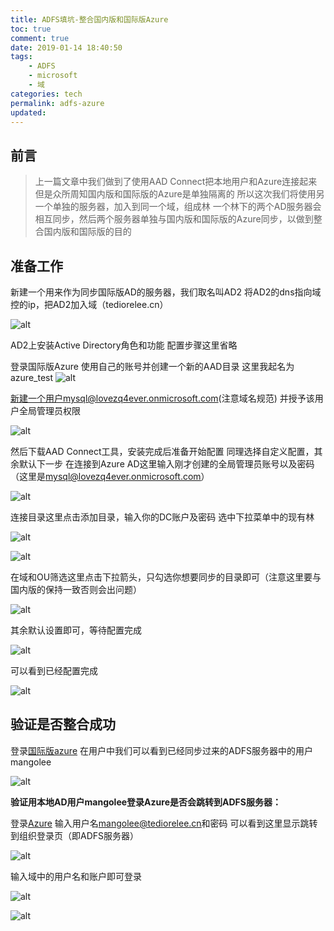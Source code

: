 ```yaml
---
title: ADFS填坑-整合国内版和国际版Azure
toc: true
comment: true
date: 2019-01-14 18:40:50
tags:
	- ADFS
	- microsoft
	- 域
categories: tech
permalink: adfs-azure
updated:
---
```

前言
----
> 上一篇文章中我们做到了使用AAD Connect把本地用户和Azure连接起来
> 但是众所周知国内版和国际版的Azure是单独隔离的
> 所以这次我们将使用另一个单独的服务器，加入到同一个域，组成林
>一个林下的两个AD服务器会相互同步，然后两个服务器单独与国内版和国际版的Azure同步，以做到整合国内版和国际版的目的
<!-- more -->

准备工作
----

新建一个用来作为同步国际版AD的服务器，我们取名叫AD2
将AD2的dns指向域控的ip，把AD2加入域（tediorelee.cn）

![alt](https://tedioreleeblog.pek3b.qingstor.com/adfs4/Snipaste_2018-11-23_15-29-26.png)

AD2上安装Active Directory角色和功能
配置步骤这里省略

登录国际版Azure
使用自己的账号并创建一个新的AAD目录
这里我起名为azure_test
![alt](https://tedioreleeblog.pek3b.qingstor.com/adfs4/Snipaste_2018-11-23_15-33-10.png)

新建一个用户mysql@lovezq4ever.onmicrosoft.com(注意域名规范)
并授予该用户全局管理员权限

![alt](https://tedioreleeblog.pek3b.qingstor.com/adfs4/Snipaste_2018-11-23_15-33-34.png)

然后下载AAD Connect工具，安装完成后准备开始配置
同理选择自定义配置，其余默认下一步
在连接到Azure AD这里输入刚才创建的全局管理员账号以及密码（这里是<u>mysql@lovezq4ever.onmicrosoft.com</u>）

![alt](https://tedioreleeblog.pek3b.qingstor.com/adfs4/Snipaste_2018-11-23_15-36-54.png)

连接目录这里点击添加目录，输入你的DC账户及密码
选中下拉菜单中的现有林

![alt](https://tedioreleeblog.pek3b.qingstor.com/adfs4/Snipaste_2018-11-23_15-40-37.png)

![alt](https://tedioreleeblog.pek3b.qingstor.com/adfs4/Snipaste_2018-11-23_15-40-44.png)

在域和OU筛选这里点击下拉箭头，只勾选你想要同步的目录即可（注意这里要与国内版的保持一致否则会出问题）

![alt](https://tedioreleeblog.pek3b.qingstor.com/adfs4/Snipaste_2018-11-23_15-42-50.png)

其余默认设置即可，等待配置完成

![alt](https://tedioreleeblog.pek3b.qingstor.com/adfs4/Snipaste_2018-11-23_15-44-42.png)

可以看到已经配置完成

![alt](https://tedioreleeblog.pek3b.qingstor.com/adfs4/Snipaste_2018-11-23_15-46-21.png)

验证是否整合成功
----

登录[国际版azure](portal.azure.com)
在用户中我们可以看到已经同步过来的ADFS服务器中的用户mangolee

![alt](https://tedioreleeblog.pek3b.qingstor.com/adfs4/Snipaste_2018-11-23_15-48-43.png)

**验证用本地AD用户mangolee登录Azure是否会跳转到ADFS服务器：**

登录[Azure](portal.azure.com)
输入用户名<u>mangolee@tediorelee.cn</u>和密码
可以看到这里显示跳转到组织登录页（即ADFS服务器）

![alt](https://tedioreleeblog.pek3b.qingstor.com/adfs4/Snipaste_2018-11-23_15-53-34.png)

输入域中的用户名和账户即可登录

![alt](https://tedioreleeblog.pek3b.qingstor.com/adfs4/Snipaste_2018-11-23_15-53-40.png)

![alt](https://tedioreleeblog.pek3b.qingstor.com/adfs4/Snipaste_2018-11-23_15-54-09.png)